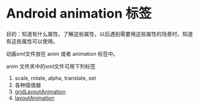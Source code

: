 <h1 style="font-size: 2.5em;"> Android animation 标签</h1>
 

目的：知道有什么属性，了解这些属性，以后遇到需要用这些属性的场景时，知道有这些属性可以使用。

动画xml文件放在 anim 或者 animation 标签中。

anim 文件夹中的xml文件可用下列标签
1. scale, rotate, alpha, translate, set 
1. 各种插值器
1. [gridLayoutAnimation](https://blog.csdn.net/harvic880925/article/details/50785786)
1. [layoutAnimation](https://blog.csdn.net/harvic880925/article/details/50785786)


